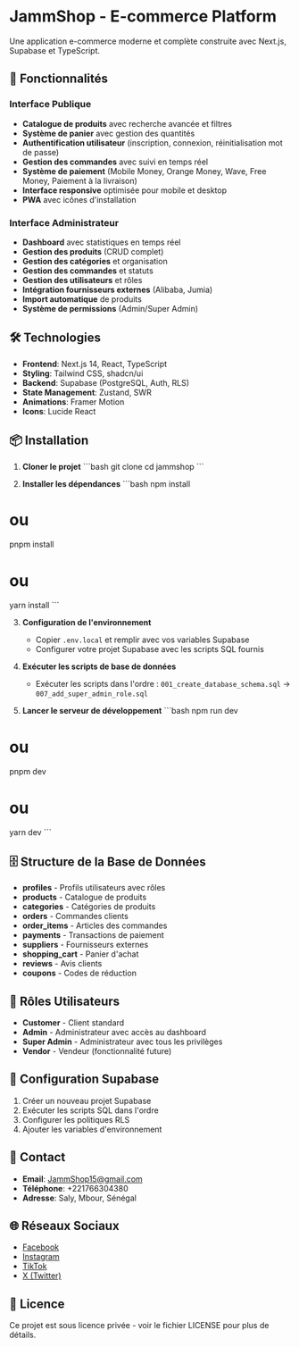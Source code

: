 # JammShop - E-commerce Platform

Une application e-commerce moderne et complète construite avec Next.js, Supabase et TypeScript.

## 🚀 Fonctionnalités

### Interface Publique
- **Catalogue de produits** avec recherche avancée et filtres
- **Système de panier** avec gestion des quantités
- **Authentification utilisateur** (inscription, connexion, réinitialisation mot de passe)
- **Gestion des commandes** avec suivi en temps réel
- **Système de paiement** (Mobile Money, Orange Money, Wave, Free Money, Paiement à la livraison)
- **Interface responsive** optimisée pour mobile et desktop
- **PWA** avec icônes d'installation

### Interface Administrateur
- **Dashboard** avec statistiques en temps réel
- **Gestion des produits** (CRUD complet)
- **Gestion des catégories** et organisation
- **Gestion des commandes** et statuts
- **Gestion des utilisateurs** et rôles
- **Intégration fournisseurs externes** (Alibaba, Jumia)
- **Import automatique** de produits
- **Système de permissions** (Admin/Super Admin)

## 🛠️ Technologies

- **Frontend**: Next.js 14, React, TypeScript
- **Styling**: Tailwind CSS, shadcn/ui
- **Backend**: Supabase (PostgreSQL, Auth, RLS)
- **State Management**: Zustand, SWR
- **Animations**: Framer Motion
- **Icons**: Lucide React

## 📦 Installation

1. **Cloner le projet**
\`\`\`bash
git clone <repository-url>
cd jammshop
\`\`\`

2. **Installer les dépendances**
\`\`\`bash
npm install
# ou
pnpm install
# ou
yarn install
\`\`\`

3. **Configuration de l'environnement**
   - Copier `.env.local` et remplir avec vos variables Supabase
   - Configurer votre projet Supabase avec les scripts SQL fournis

4. **Exécuter les scripts de base de données**
   - Exécuter les scripts dans l'ordre : `001_create_database_schema.sql` → `007_add_super_admin_role.sql`

5. **Lancer le serveur de développement**
\`\`\`bash
npm run dev
# ou
pnpm dev
# ou
yarn dev
\`\`\`

## 🗄️ Structure de la Base de Données

- **profiles** - Profils utilisateurs avec rôles
- **products** - Catalogue de produits
- **categories** - Catégories de produits
- **orders** - Commandes clients
- **order_items** - Articles des commandes
- **payments** - Transactions de paiement
- **suppliers** - Fournisseurs externes
- **shopping_cart** - Panier d'achat
- **reviews** - Avis clients
- **coupons** - Codes de réduction

## 👥 Rôles Utilisateurs

- **Customer** - Client standard
- **Admin** - Administrateur avec accès au dashboard
- **Super Admin** - Administrateur avec tous les privilèges
- **Vendor** - Vendeur (fonctionnalité future)

## 🔧 Configuration Supabase

1. Créer un nouveau projet Supabase
2. Exécuter les scripts SQL dans l'ordre
3. Configurer les politiques RLS
4. Ajouter les variables d'environnement

## 📱 Contact

- **Email**: JammShop15@gmail.com
- **Téléphone**: +221766304380
- **Adresse**: Saly, Mbour, Sénégal

## 🌐 Réseaux Sociaux

- [Facebook](https://www.facebook.com/share/1Ch5odyw8Y/)
- [Instagram](https://www.instagram.com/jammshop15?igsh=MTNyamJlNWRnanB3OA==)
- [TikTok](https://www.tiktok.com/@jammshop5?_t=ZT-8zFw4JvFPva&_r=1)
- [X (Twitter)](https://x.com/SunuGain15?t=LiLJSyvhrNgBrnHhCeNftA&s=35)

## 📄 Licence

Ce projet est sous licence privée - voir le fichier LICENSE pour plus de détails.
